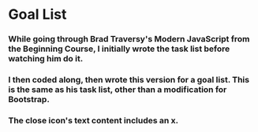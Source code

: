 # Goal List
### While going through Brad Traversy's Modern JavaScript from the Beginning Course, I initially wrote the task list before watching him do it.
### I then coded along, then wrote this version for a goal list. This is the same as his task list, other than a modification for Bootstrap.
### The close icon's text content includes an x.
